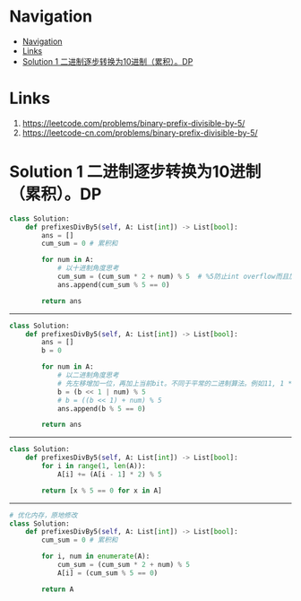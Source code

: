 # Navigation
- [Navigation](#navigation)
- [Links](#links)
- [Solution 1 二进制逐步转换为10进制（累积）。DP](#solution-1-%e4%ba%8c%e8%bf%9b%e5%88%b6%e9%80%90%e6%ad%a5%e8%bd%ac%e6%8d%a2%e4%b8%ba10%e8%bf%9b%e5%88%b6%e7%b4%af%e7%a7%afdp)

# Links
1. https://leetcode.com/problems/binary-prefix-divisible-by-5/
2. https://leetcode-cn.com/problems/binary-prefix-divisible-by-5/


# Solution 1 二进制逐步转换为10进制（累积）。DP
```python
class Solution:
    def prefixesDivBy5(self, A: List[int]) -> List[bool]:
        ans = []
        cum_sum = 0 # 累积和

        for num in A:
            # 以十进制角度思考
            cum_sum = (cum_sum * 2 + num) % 5  # %5防止int overflow而且加快计算速度。还因为两次的mod运算不影响结果。
            ans.append(cum_sum % 5 == 0)

        return ans
```
---
```python
class Solution:
    def prefixesDivBy5(self, A: List[int]) -> List[bool]:
        ans = []
        b = 0 

        for num in A:
            # 以二进制角度思考
            # 先左移增加一位，再加上当前bit。不同于平常的二进制算法。例如11, 1 * 2 ^ 0（最低位） + 1 * 2 ^ 1（第二位）..
            b = (b << 1 | num) % 5  
            # b = ((b << 1) + num) % 5
            ans.append(b % 5 == 0)

        return ans
```
---
```python
class Solution:
    def prefixesDivBy5(self, A: List[int]) -> List[bool]:
        for i in range(1, len(A)):
            A[i] += (A[i - 1] * 2) % 5

        return [x % 5 == 0 for x in A]
```
---
```python
# 优化内存，原地修改
class Solution:
    def prefixesDivBy5(self, A: List[int]) -> List[bool]:
        cum_sum = 0 # 累积和

        for i, num in enumerate(A):
            cum_sum = (cum_sum * 2 + num) % 5   
            A[i] = (cum_sum % 5 == 0)

        return A
```